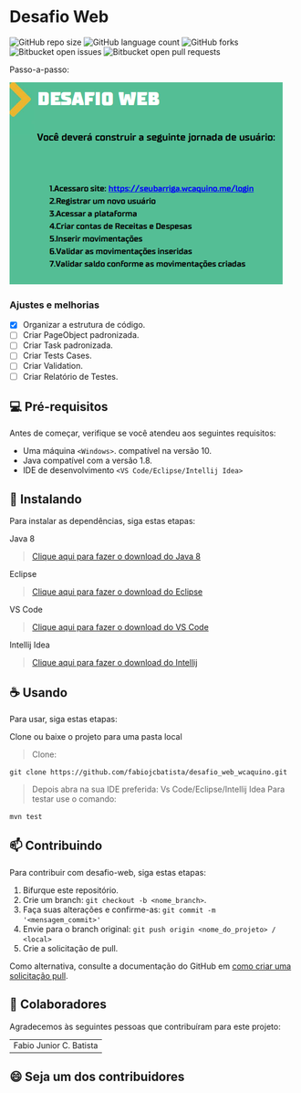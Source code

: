 # Desafio Web

![GitHub repo size](https://img.shields.io/github/repo-size/fabiojcbatista/desafio_web_wcaquino?style=for-the-badge)
![GitHub language count](https://img.shields.io/github/languages/count/fabiojcbatista/desafio_web_wcaquino?style=for-the-badge)
![GitHub forks](https://img.shields.io/github/forks/fabiojcbatista/desafio_web_wcaquino?style=for-the-badge)
![Bitbucket open issues](https://img.shields.io/bitbucket/issues/fabiojcbatista/desafio_web_wcaquino?style=for-the-badge)
![Bitbucket open pull requests](https://img.shields.io/bitbucket/pr-raw/fabiojcbatista/desafio_web_wcaquino?style=for-the-badge)

Passo-a-passo:

<img src="https://github.com/fabiojcbatista/desafio_web_wcaquino/blob/main/src/main/resources/Utils/desafio.PNG" alt="Imagem do desafio" title="Imagem do desafio">


### Ajustes e melhorias

- [x] Organizar a estrutura de código.
- [ ] Criar PageObject padronizada.
- [ ] Criar Task padronizada.
- [ ] Criar Tests Cases.
- [ ] Criar Validation.
- [ ] Criar Relatório de Testes.

## 💻 Pré-requisitos

Antes de começar, verifique se você atendeu aos seguintes requisitos:

- Uma máquina `<Windows>`. compatível na versão 10.
- Java compatível com a versão 1.8.
- IDE de desenvolvimento `<VS Code/Eclipse/Intellij Idea>`

## 🚀 Instalando

Para instalar as dependências, siga estas etapas:

Java 8

> [Clique aqui para fazer o download do Java 8](https://javadl.oracle.com/webapps/download/AutoDL?BundleId=246471_2dee051a5d0647d5be72a7c0abff270e)

Eclipse

> [Clique aqui para fazer o download do Eclipse](https://www.eclipse.org/downloads/)

VS Code

> [Clique aqui para fazer o download do VS Code](https://code.visualstudio.com/download)

Intellij Idea

> [Clique aqui para fazer o download do Intellij](https://www.jetbrains.com/pt-br/idea/download/)

## ☕ Usando

Para usar, siga estas etapas:

Clone ou baixe o projeto para uma pasta local

> Clone:

```
git clone https://github.com/fabiojcbatista/desafio_web_wcaquino.git
```

> Depois abra na sua IDE preferida: Vs Code/Eclipse/Intellij Idea
> Para testar use o comando:

```
mvn test
```

## 📫 Contribuindo

Para contribuir com desafio-web, siga estas etapas:

1. Bifurque este repositório.
2. Crie um branch: `git checkout -b <nome_branch>`.
3. Faça suas alterações e confirme-as: `git commit -m '<mensagem_commit>'`
4. Envie para o branch original: `git push origin <nome_do_projeto> / <local>`
5. Crie a solicitação de pull.

Como alternativa, consulte a documentação do GitHub em [como criar uma solicitação pull](https://help.github.com/en/github/collaborating-with-issues-and-pull-requests/creating-a-pull-request).

## 🤝 Colaboradores

Agradecemos às seguintes pessoas que contribuíram para este projeto:

<table>
  <tr>
    <td align="center">Fabio Junior C. Batista</td>

  </tr>
</table>

## 😄 Seja um dos contribuidores<br>